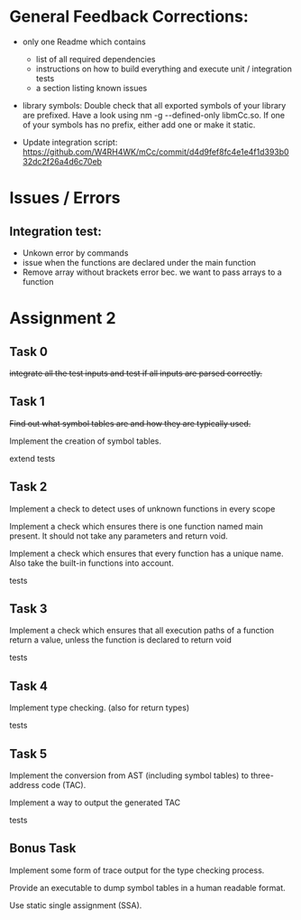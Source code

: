 # General Feedback Corrections:

* only one Readme which contains 
  * list of all required dependencies    
  * instructions on how to build everything and execute unit / integration tests   
  * a section listing known issues
  
* library symbols: Double check that all exported symbols of your library are prefixed. Have a look using nm -g --defined-only libmCc.so. If one of your symbols has no prefix, either add one or make it static.

* Update integration script: https://github.com/W4RH4WK/mCc/commit/d4d9fef8fc4e1e4f1d393b032dc2f26a4d6c70eb

# Issues / Errors

## Integration test: 
* Unkown error by commands
* issue when the functions are declared under the main function
* Remove array without brackets error bec. we want to pass arrays to a function

# Assignment 2 

## Task 0 
~~integrate all the test inputs and test if all inputs are parsed correctly.~~

## Task 1
~~Find out what symbol tables are and how they are typically used.~~

Implement the creation of symbol tables.

extend tests

## Task 2
Implement a check to detect uses of unknown functions in every scope

Implement a check which ensures there is one function named main present. It should not take any parameters and return void.

Implement a check which ensures that every function has a unique name. Also take the built-in functions into account.

tests

## Task 3
Implement a check which ensures that all execution paths of a function return a value, unless the function is declared to return void

tests

## Task 4
Implement type checking. (also for return types)

tests

## Task 5 
Implement the conversion from AST (including symbol tables) to three-address code (TAC).

Implement a way to output the generated TAC

tests

## Bonus Task
Implement some form of trace output for the type checking process. 

Provide an executable to dump symbol tables in a human readable format.

Use static single assignment (SSA).
